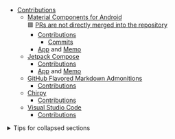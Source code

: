 - [Contributions](https://github.com/issues?q=author%3Amanabu-nakamura%20OR%20commenter%3Amanabu-nakamura)
  - [Material Components for Android](https://github.com/material-components/material-components-android)\
🟥 [PRs are not directly merged into the repository](https://github.com/material-components/material-components-android/blob/master/docs/contributing.md#pull-request-process)
    - [Contributions](https://github.com/material-components/material-components-android/issues?q=author%3Amanabu-nakamura%20OR%20commenter%3Amanabu-nakamura)
      - [Commits](https://github.com/material-components/material-components-android/commits?author=manabu-nakamura)
    - [App](https://github.com/manabu-nakamura/app) and [Memo](https://github.com/manabu-nakamura/app/blob/main/docs/memo.md)
  - [Jetpack Compose](https://developer.android.com/compose)
    - [Contributions](https://github.com/android/compose-samples/issues?q=author%3Amanabu-nakamura%20OR%20commenter%3Amanabu-nakamura)
    - [App](https://github.com/manabu-nakamura/appc) and [Memo](https://github.com/manabu-nakamura/appc/blob/main/docs/memo.md)
  - [GitHub Flavored Markdown Admonitions](https://github.com/Helveg/jekyll-gfm-admonitions)
    - [Contributions](https://github.com/Helveg/jekyll-gfm-admonitions/issues?q=author%3Amanabu-nakamura%20OR%20commenter%3Amanabu-nakamura)
  - [Chirpy](https://github.com/cotes2020/jekyll-theme-chirpy)
    - [Contributions](https://github.com/cotes2020/jekyll-theme-chirpy/issues?q=author%3Amanabu-nakamura%20OR%20commenter%3Amanabu-nakamura)
  - [Visual Studio Code](https://github.com/microsoft/vscode)
    - [Contributions](https://github.com/microsoft/vscode/issues?q=author%3Amanabu-nakamura%20OR%20commenter%3Amanabu-nakamura)
<details>
<summary>Tips for collapsed sections</summary>

- [Visual Studio Code](https://github.com/microsoft/vscode)
  - [Contributions](https://github.com/microsoft/vscode/issues?q=author%3Amanabu-nakamura%20OR%20commenter%3Amanabu-nakamura)
</details>